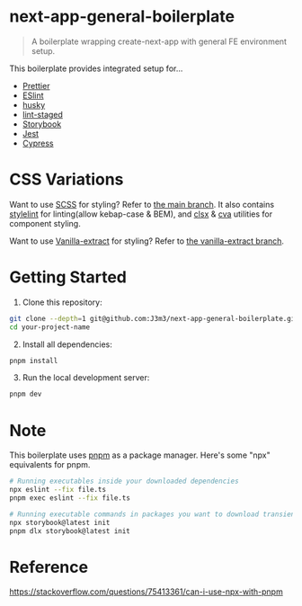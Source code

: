 # next-app-general-boilerplate

> A boilerplate wrapping create-next-app with general FE environment setup.

This boilerplate provides integrated setup for...

- [Prettier](https://prettier.io/)
- [ESlint](https://eslint.org/)
- [husky](https://typicode.github.io/husky/)
- [lint-staged](https://github.com/lint-staged/lint-staged)
- [Storybook](https://storybook.js.org/)
- [Jest](https://jestjs.io/)
- [Cypress](https://www.cypress.io/)

# CSS Variations

Want to use [SCSS](https://sass-lang.com/) for styling? Refer to [the main branch](https://github.com/J3m3/next-app-general-boilerplate). It also contains [stylelint](https://stylelint.io/) for linting(allow kebap-case & BEM), and [clsx](https://github.com/lukeed/clsx/tree/master) & [cva](https://cva.style/docs) utilities for component styling.

Want to use [Vanilla-extract](https://vanilla-extract.style/) for styling? Refer to [the vanilla-extract branch](https://github.com/J3m3/next-app-general-boilerplate/tree/vanilla-extract).

# Getting Started

1. Clone this repository:

```bash
git clone --depth=1 git@github.com:J3m3/next-app-general-boilerplate.git your-project-name
cd your-project-name
```

2. Install all dependencies:

```bash
pnpm install
```

3. Run the local development server:

```bash
pnpm dev
```

# Note

This boilerplate uses [pnpm](https://pnpm.io/) as a package manager. Here's some "npx" equivalents for pnpm.

```bash
# Running executables inside your downloaded dependencies
npx eslint --fix file.ts
pnpm exec eslint --fix file.ts

# Running executable commands in packages you want to download transiently
npx storybook@latest init
pnpm dlx storybook@latest init
```

# Reference

https://stackoverflow.com/questions/75413361/can-i-use-npx-with-pnpm

